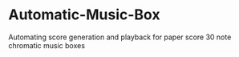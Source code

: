 # Automatic-Music-Box
Automating score generation and playback for paper score 30 note chromatic music boxes
